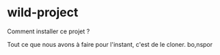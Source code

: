 # wild-project
Comment installer ce projet ?

Tout ce que nous avons à faire pour l'instant, c'est de le cloner.
bo,nspor